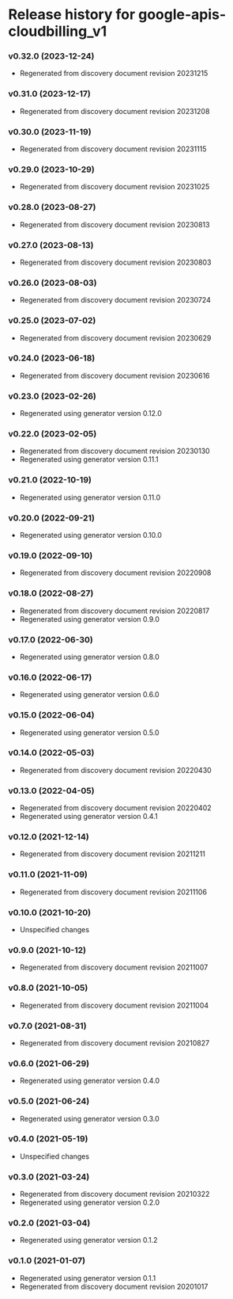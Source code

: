 # Release history for google-apis-cloudbilling_v1

### v0.32.0 (2023-12-24)

* Regenerated from discovery document revision 20231215

### v0.31.0 (2023-12-17)

* Regenerated from discovery document revision 20231208

### v0.30.0 (2023-11-19)

* Regenerated from discovery document revision 20231115

### v0.29.0 (2023-10-29)

* Regenerated from discovery document revision 20231025

### v0.28.0 (2023-08-27)

* Regenerated from discovery document revision 20230813

### v0.27.0 (2023-08-13)

* Regenerated from discovery document revision 20230803

### v0.26.0 (2023-08-03)

* Regenerated from discovery document revision 20230724

### v0.25.0 (2023-07-02)

* Regenerated from discovery document revision 20230629

### v0.24.0 (2023-06-18)

* Regenerated from discovery document revision 20230616

### v0.23.0 (2023-02-26)

* Regenerated using generator version 0.12.0

### v0.22.0 (2023-02-05)

* Regenerated from discovery document revision 20230130
* Regenerated using generator version 0.11.1

### v0.21.0 (2022-10-19)

* Regenerated using generator version 0.11.0

### v0.20.0 (2022-09-21)

* Regenerated using generator version 0.10.0

### v0.19.0 (2022-09-10)

* Regenerated from discovery document revision 20220908

### v0.18.0 (2022-08-27)

* Regenerated from discovery document revision 20220817
* Regenerated using generator version 0.9.0

### v0.17.0 (2022-06-30)

* Regenerated using generator version 0.8.0

### v0.16.0 (2022-06-17)

* Regenerated using generator version 0.6.0

### v0.15.0 (2022-06-04)

* Regenerated using generator version 0.5.0

### v0.14.0 (2022-05-03)

* Regenerated from discovery document revision 20220430

### v0.13.0 (2022-04-05)

* Regenerated from discovery document revision 20220402
* Regenerated using generator version 0.4.1

### v0.12.0 (2021-12-14)

* Regenerated from discovery document revision 20211211

### v0.11.0 (2021-11-09)

* Regenerated from discovery document revision 20211106

### v0.10.0 (2021-10-20)

* Unspecified changes

### v0.9.0 (2021-10-12)

* Regenerated from discovery document revision 20211007

### v0.8.0 (2021-10-05)

* Regenerated from discovery document revision 20211004

### v0.7.0 (2021-08-31)

* Regenerated from discovery document revision 20210827

### v0.6.0 (2021-06-29)

* Regenerated using generator version 0.4.0

### v0.5.0 (2021-06-24)

* Regenerated using generator version 0.3.0

### v0.4.0 (2021-05-19)

* Unspecified changes

### v0.3.0 (2021-03-24)

* Regenerated from discovery document revision 20210322
* Regenerated using generator version 0.2.0

### v0.2.0 (2021-03-04)

* Regenerated using generator version 0.1.2

### v0.1.0 (2021-01-07)

* Regenerated using generator version 0.1.1
* Regenerated from discovery document revision 20201017

